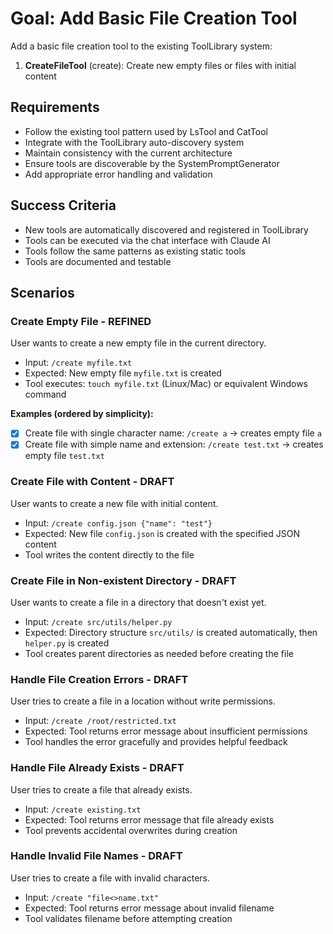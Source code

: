 # Goal: Add Basic File Creation Tool

Add a basic file creation tool to the existing ToolLibrary system:

1. **CreateFileTool** (create): Create new empty files or files with initial content

## Requirements
- Follow the existing tool pattern used by LsTool and CatTool
- Integrate with the ToolLibrary auto-discovery system
- Maintain consistency with the current architecture
- Ensure tools are discoverable by the SystemPromptGenerator
- Add appropriate error handling and validation

## Success Criteria
- New tools are automatically discovered and registered in ToolLibrary
- Tools can be executed via the chat interface with Claude AI
- Tools follow the same patterns as existing static tools
- Tools are documented and testable

## Scenarios

### Create Empty File - REFINED
User wants to create a new empty file in the current directory.
- Input: `/create myfile.txt`
- Expected: New empty file `myfile.txt` is created
- Tool executes: `touch myfile.txt` (Linux/Mac) or equivalent Windows command

**Examples (ordered by simplicity):**
- [x] Create file with single character name: `/create a` → creates empty file `a`
- [x] Create file with simple name and extension: `/create test.txt` → creates empty file `test.txt`

### Create File with Content - DRAFT
User wants to create a new file with initial content.
- Input: `/create config.json {"name": "test"}`
- Expected: New file `config.json` is created with the specified JSON content
- Tool writes the content directly to the file

### Create File in Non-existent Directory - DRAFT
User wants to create a file in a directory that doesn't exist yet.
- Input: `/create src/utils/helper.py`
- Expected: Directory structure `src/utils/` is created automatically, then `helper.py` is created
- Tool creates parent directories as needed before creating the file

### Handle File Creation Errors - DRAFT
User tries to create a file in a location without write permissions.
- Input: `/create /root/restricted.txt`
- Expected: Tool returns error message about insufficient permissions
- Tool handles the error gracefully and provides helpful feedback

### Handle File Already Exists - DRAFT
User tries to create a file that already exists.
- Input: `/create existing.txt`
- Expected: Tool returns error message that file already exists
- Tool prevents accidental overwrites during creation

### Handle Invalid File Names - DRAFT
User tries to create a file with invalid characters.
- Input: `/create "file<>name.txt"`
- Expected: Tool returns error message about invalid filename
- Tool validates filename before attempting creation